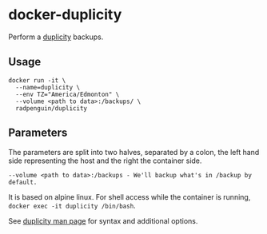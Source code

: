 # docker-duplicity

Perform a [duplicity](http://duplicity.nongnu.org/) backups.

## Usage
```
docker run -it \
  --name=duplicity \
  --env TZ="America/Edmonton" \
  --volume <path to data>:/backups/ \
  radpenguin/duplicity
```

## Parameters
The parameters are split into two halves, separated by a colon, the left hand side representing the host and the right the container side. 
```
--volume <path to data>:/backups - We'll backup what's in /backup by default.
```

It is based on alpine linux. For shell access while the container is running, `docker exec -it duplicity /bin/bash`.

See [duplicity man page](http://duplicity.nongnu.org/duplicity.1.html) for syntax and additional options.
